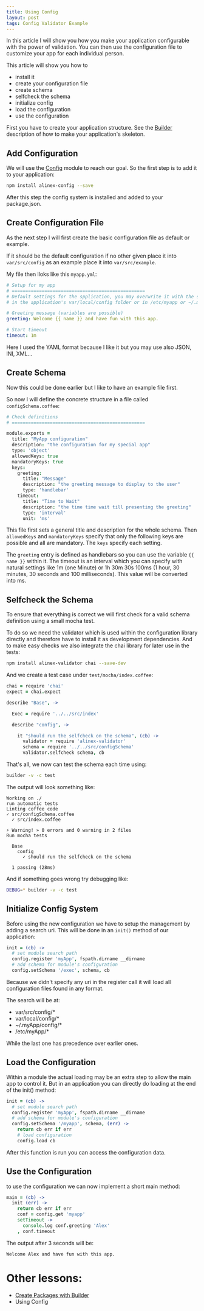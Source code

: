 ```yaml
---
title: Using Config
layout: post
tags: Config Validator Example
---
```


In this article I will show you how you make your application configurable with
the power of validation. You can then use the configuration file to customize
your app for each individual person.

This article will show you how to

- install it
- create your configuration file
- create schema
- selfcheck the schema
- initialize config
- load the configuration
- use the configuration

First you have to create your application structure. See the
[Builder](/2015/06/27/builder.html) description of how to make your application's
skeleton.

Add Configuration
------------------------------------------------------------------

We will use the [Config](https://alinex.github.io/node-config) module to reach
our goal. So the first step is to add it to your application:

``` bash
npm install alinex-config --save
```

After this step the config system is installed and added to your package.json.


Create Configuration File
------------------------------------------------------------------
As the next step I will first create the basic configuration file as default
or example.

If it should be the default configuration if no other given place it into
`var/src/config` as an example place it into `var/src/example`.

My file then lloks like this `myapp.yml`:

``` yaml
# Setup for my app
# =================================================
# Default settings for the spplication, you may overwrite it with the settings
# in the application's var/local/config folder or in /etc/myapp or ~/.myapp.

# Greeting message (variables are possible)
greeting: Welcome {{ name }} and have fun with this app.

# Start timeout
timeout: 1m
```

Here I used the YAML format because I like it but you may use also JSON, INI, XML...


Create Schema
------------------------------------------------------------------

Now this could be done earlier but I like to have an example file first.

So now I will define the concrete structure in a file called `configSchema.coffee`:

``` coffee
# Check definitions
# =================================================

module.exports =
  title: "MyApp configuration"
  description: "the configuration for my special app"
  type: 'object'
  allowedKeys: true
  mandatoryKeys: true
  keys:
    greeting:
      title: "Message"
      description: "the greeting message to display to the user"
      type: 'handlebar'
    timeout:
      title: "Time to Wait"
      description: "the time time wait till presenting the greeting"
      type: 'interval'
      unit: 'ms'
```

This file first sets a general title and description for the whole schema. Then
`allowedKeys` and `mandatoryKeys` specify that only the following keys are possible
and all are mandatory. The `keys` specify each setting.

The `greeting` entry is defined as handlebars so you can use the variable
`{{ name }}` within it.
The timeout is an interval which you can specify with natural settings like
1m (one Minute) or 1h 30m 30s 100ms (1 hour, 30 minutes, 30 seconds and 100 milliseconds).
This value will be converted into ms.


Selfcheck the Schema
------------------------------------------------------------------

To ensure that everything is correct we will first check for a valid schema definition
using a small mocha test.

To do so we need the validator which is used within the configuration library directly
and therefore have to install it as development dependencies. And to make easy
checks we also integrate the chai library for later use in the tests:

``` bash
npm install alinex-validator chai --save-dev
```

And we create a test case under `test/mocha/index.coffee`:

``` coffee
chai = require 'chai'
expect = chai.expect

describe "Base", ->

  Exec = require '../../src/index'

  describe "config", ->

    it "should run the selfcheck on the schema", (cb) ->
      validator = require 'alinex-validator'
      schema = require '../../src/configSchema'
      validator.selfcheck schema, cb
```

That's all, we now can test the schema each time using:

``` bash
builder -v -c test
```

The output will look something like:

    Working on ./
    run automatic tests
    Linting coffee code
    ✓ src/configSchema.coffee
      ✓ src/index.coffee

    ⚡ Warning! » 0 errors and 0 warning in 2 files
    Run mocha tests

      Base
        config
          ✓ should run the selfcheck on the schema

      1 passing (28ms)

And if something goes wrong try debugging like:

``` bash
DEBUG=* builder -v -c test
```


Initialize Config System
------------------------------------------------------------------

Before using the new configuration we have to setup the management by adding a
search uri. This will be done in an `init()` method of our application:

``` coffee
init = (cb) ->
  # set module search path
  config.register 'myApp', fspath.dirname __dirname
  # add schema for module's configuration
  config.setSchema '/exec', schema, cb
```

Because we didn't specify any uri in the register call it will load all
configuration files found in any format.

The search will be at:

- var/src/config/*
- var/local/config/*
- ~/.myApp/config/*
- /etc/myApp/*

While the last one has precedence over earlier ones.


Load the Configuration
------------------------------------------------------------------

Within a module the actual loading may be an extra step to allow the main app
to control it. But in an application you can directly do loading at the end of the
init() method:

``` coffee
init = (cb) ->
  # set module search path
  config.register 'myApp', fspath.dirname __dirname
  # add schema for module's configuration
  config.setSchema '/myapp', schema, (err) ->
    return cb err if err
    # load configuration
    config.load cb
```

After this function is run you can access the configuration data.


Use the Configuration
------------------------------------------------------------------

to use the configuration we can now implement a short main method:

``` coffee
main = (cb) ->
  init (err) ->
    return cb err if err
    conf = config.get 'myapp'
    setTimeout ->
      console.log conf.greeting 'Alex'
    , conf.timeout
```

The output after 3 seconds will be:

``` text
Welcome Alex and have fun with this app.
```

# Other lessons:

- [Create Packages with Builder](/2015/06/27/builder.html)
- Using Config
